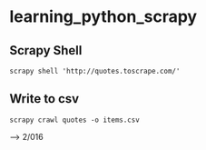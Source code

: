 # learning_python_scrapy

## Scrapy Shell

`scrapy shell 'http://quotes.toscrape.com/'`

## Write to csv

`scrapy crawl quotes -o items.csv`


--> 2/016